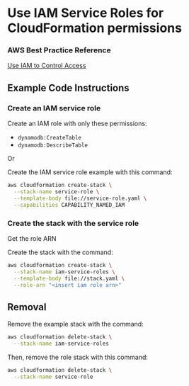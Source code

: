 # Use IAM Service Roles for CloudFormation permissions

### AWS Best Practice Reference
[Use IAM to Control Access](https://docs.aws.amazon.com/AWSCloudFormation/latest/UserGuide/best-practices.html#use-iam-to-control-access)

## Example Code Instructions

### Create an IAM service role
Create an IAM role with only these permissions:
- `dynamodb:CreateTable`
- `dynamodb:DescribeTable`

Or

Create the IAM service role example with this command:
```sh
aws cloudformation create-stack \
  --stack-name service-role \
  --template-body file://service-role.yaml \
  --capabilities CAPABILITY_NAMED_IAM
```

### Create the stack with the service role

Get the role ARN

Create the stack with the command:
```sh
aws cloudformation create-stack \
  --stack-name iam-service-roles \
  --template-body file://stack.yaml \
  --role-arn "<insert iam role arn>"
```

## Removal

Remove the example stack with the command:
```sh
aws cloudformation delete-stack \
  --stack-name iam-service-roles
```

Then, remove the role stack with this command:
```sh
aws cloudformation delete-stack \
  --stack-name service-role
```